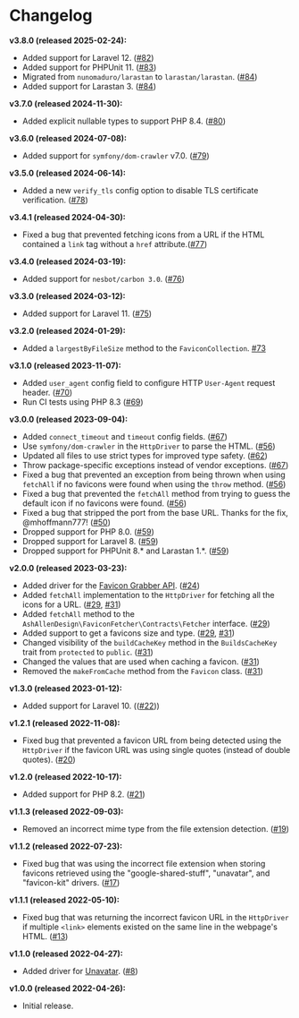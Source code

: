 # Changelog

**v3.8.0 (released 2025-02-24):**

- Added support for Laravel 12. ([#82](https://github.com/ash-jc-allen/favicon-fetcher/pull/82))
- Added support for PHPUnit 11. ([#83](https://github.com/ash-jc-allen/favicon-fetcher/pull/83))
- Migrated from `nunomaduro/larastan` to `larastan/larastan`. ([#84](https://github.com/ash-jc-allen/favicon-fetcher/pull/84))
- Added support for Larastan 3. ([#84](https://github.com/ash-jc-allen/favicon-fetcher/pull/84))

**v3.7.0 (released 2024-11-30):**

- Added explicit nullable types to support PHP 8.4. ([#80](https://github.com/ash-jc-allen/favicon-fetcher/pull/80))

**v3.6.0 (released 2024-07-08):**

- Added support for `symfony/dom-crawler` v7.0. ([#79](https://github.com/ash-jc-allen/favicon-fetcher/pull/79))

**v3.5.0 (released 2024-06-14):**

- Added a new `verify_tls` config option to disable TLS certificate verification. ([#78](https://github.com/ash-jc-allen/favicon-fetcher/pull/78))

**v3.4.1 (released 2024-04-30):**

- Fixed a bug that prevented fetching icons from a URL if the HTML contained a `link` tag without a `href` attribute.([#77](https://github.com/ash-jc-allen/favicon-fetcher/pull/77))

**v3.4.0 (released 2024-03-19):**

- Added support for `nesbot/carbon 3.0`. ([#76](https://github.com/ash-jc-allen/favicon-fetcher/pull/76))

**v3.3.0 (released 2024-03-12):**

- Added support for Laravel 11. ([#75](https://github.com/ash-jc-allen/favicon-fetcher/pull/75))

**v3.2.0 (released 2024-01-29):**

- Added a `largestByFileSize` method to the `FaviconCollection`. [#73](https://github.com/ash-jc-allen/favicon-fetcher/pull/73)

**v3.1.0 (released 2023-11-07):**

- Added `user_agent` config field to configure HTTP `User-Agent` request header. ([#70](https://github.com/ash-jc-allen/favicon-fetcher/pull/70))
- Run CI tests using PHP 8.3 ([#69](https://github.com/ash-jc-allen/favicon-fetcher/pull/69))

**v3.0.0 (released 2023-09-04):**

- Added `connect_timeout` and `timeout` config fields. ([#67](https://github.com/ash-jc-allen/favicon-fetcher/pull/67))
- Use `symfony/dom-crawler` in the `HttpDriver` to parse the HTML. ([#56](https://github.com/ash-jc-allen/favicon-fetcher/pull/56))
- Updated all files to use strict types for improved type safety. ([#62](https://github.com/ash-jc-allen/favicon-fetcher/pull/62))
- Throw package-specific exceptions instead of vendor exceptions. ([#67](https://github.com/ash-jc-allen/favicon-fetcher/pull/67))
- Fixed a bug that prevented an exception from being thrown when using `fetchAll` if no favicons were found when using the `throw` method. ([#56](https://github.com/ash-jc-allen/favicon-fetcher/pull/50))
- Fixed a bug that prevented the `fetchAll` method from trying to guess the default icon if no favicons were found. ([#56](https://github.com/ash-jc-allen/favicon-fetcher/pull/50))
- Fixed a bug that stripped the port from the base URL. Thanks for the fix, @mhoffmann777! ([#50](https://github.com/ash-jc-allen/favicon-fetcher/pull/50))
- Dropped support for PHP 8.0. ([#59](https://github.com/ash-jc-allen/favicon-fetcher/pull/59))
- Dropped support for Laravel 8. ([#59](https://github.com/ash-jc-allen/favicon-fetcher/pull/59))
- Dropped support for PHPUnit 8.* and Larastan 1.*. ([#59](https://github.com/ash-jc-allen/favicon-fetcher/pull/59))

**v2.0.0 (released 2023-03-23):**
- Added driver for the [Favicon Grabber API](https://favicongrabber.com/). ([#24](https://github.com/ash-jc-allen/favicon-fetcher/pull/24))
- Added `fetchAll` implementation to the `HttpDriver` for fetching all the icons for a URL. ([#29](https://github.com/ash-jc-allen/favicon-fetcher/pull/29), [#31](https://github.com/ash-jc-allen/favicon-fetcher/pull/31))
- Added `fetchAll` method to the `AshAllenDesign\FaviconFetcher\Contracts\Fetcher` interface. ([#29](https://github.com/ash-jc-allen/favicon-fetcher/pull/29))
- Added support to get a favicons size and type. ([#29](https://github.com/ash-jc-allen/favicon-fetcher/pull/29), [#31](https://github.com/ash-jc-allen/favicon-fetcher/pull/31))
- Changed visibility of the `buildCacheKey` method in the `BuildsCacheKey` trait from `protected` to `public`. ([#31](https://github.com/ash-jc-allen/favicon-fetcher/pull/31))
- Changed the values that are used when caching a favicon. ([#31](https://github.com/ash-jc-allen/favicon-fetcher/pull/31))
- Removed the `makeFromCache` method from the `Favicon` class. ([#31](https://github.com/ash-jc-allen/favicon-fetcher/pull/31))

**v1.3.0 (released 2023-01-12):**
- Added support for Laravel 10. (([#22](https://github.com/ash-jc-allen/favicon-fetcher/pull/22)))

**v1.2.1 (released 2022-11-08):**
- Fixed bug that prevented a favicon URL from being detected using the `HttpDriver` if the favicon URL was using single quotes (instead of double quotes). ([#20](https://github.com/ash-jc-allen/favicon-fetcher/pull/20))

**v1.2.0 (released 2022-10-17):**
- Added support for PHP 8.2. ([#21](https://github.com/ash-jc-allen/favicon-fetcher/pull/21))

**v1.1.3 (released 2022-09-03):**
- Removed an incorrect mime type from the file extension detection. ([#19](https://github.com/ash-jc-allen/favicon-fetcher/pull/19))

**v1.1.2 (released 2022-07-23):**
- Fixed bug that was using the incorrect file extension when storing favicons retrieved using the "google-shared-stuff", "unavatar", and "favicon-kit" drivers. ([#17](https://github.com/ash-jc-allen/favicon-fetcher/pull/17))

**v1.1.1 (released 2022-05-10):**
- Fixed bug that was returning the incorrect favicon URL in the `HttpDriver` if multiple `<link>` elements existed on the same line in the webpage's HTML. ([#13](https://github.com/ash-jc-allen/favicon-fetcher/pull/13))

**v1.1.0 (released 2022-04-27):**
- Added driver for [Unavatar](https://unavatar). ([#8](https://github.com/ash-jc-allen/favicon-fetcher/pull/8))

**v1.0.0 (released 2022-04-26):**
- Initial release.

